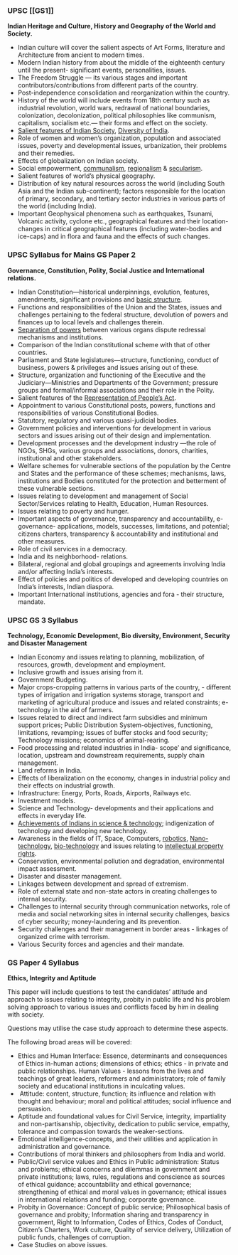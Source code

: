 ### UPSC [[GS1]]

**Indian Heritage and Culture, History and Geography of the World and Society.**

- Indian culture will cover the salient aspects of Art Forms, literature and Architecture from ancient to modern times.
- Modern Indian history from about the middle of the eighteenth century until the present- significant events, personalities, issues.
- The Freedom Struggle — its various stages and important contributors/contributions from different parts of the country.
- Post-independence consolidation and reorganization within the country.
- History of the world will include events from 18th century such as industrial revolution, world wars, redrawal of national boundaries, colonization, decolonization, political philosophies like communism, capitalism, socialism etc.— their forms and effect on the society.
- [Salient features of Indian Society](https://vajiramandravi.com/quest-upsc-notes/salient-features-of-indian-society/), [Diversity of India](https://vajiramandravi.com/quest-upsc-notes/diversity-in-india/).
- Role of women and women’s organization, population and associated issues, poverty and developmental issues, urbanization, their problems and their remedies.
- Effects of globalization on Indian society.
- Social empowerment, [communalism](https://vajiramandravi.com/quest-upsc-notes/communalism/), [regionalism](https://vajiramandravi.com/quest-upsc-notes/regionalism/) & [secularism](https://vajiramandravi.com/quest-upsc-notes/secularism/).
- Salient features of world’s physical geography.
- Distribution of key natural resources across the world (including South Asia and the Indian sub-continent); factors responsible for the location of primary, secondary, and tertiary sector industries in various parts of the world (including India).
- Important Geophysical phenomena such as earthquakes, Tsunami, Volcanic activity, cyclone etc., geographical features and their location-changes in critical geographical features (including water-bodies and ice-caps) and in flora and fauna and the effects of such changes.

### UPSC Syllabus for Mains GS Paper 2

**Governance, Constitution, Polity, Social Justice and International relations.**

- Indian Constitution—historical underpinnings, evolution, features, amendments, significant provisions and [basic structure](https://vajiramandravi.com/quest-upsc-notes/basic-structure/).
- Functions and responsibilities of the Union and the States, issues and challenges pertaining to the federal structure, devolution of powers and finances up to local levels and challenges therein.
- [Separation of powers](https://vajiramandravi.com/quest-upsc-notes/separation-of-powers/) between various organs dispute redressal mechanisms and institutions.
- Comparison of the Indian constitutional scheme with that of other countries.
- Parliament and State legislatures—structure, functioning, conduct of business, powers & privileges and issues arising out of these.
- Structure, organization and functioning of the Executive and the Judiciary—Ministries and Departments of the Government; pressure groups and formal/informal associations and their role in the Polity.
- Salient features of the [Representation of People’s Act](https://vajiramandravi.com/quest-upsc-notes/representation-of-the-people-act-1950/).
- Appointment to various Constitutional posts, powers, functions and responsibilities of various Constitutional Bodies.
- Statutory, regulatory and various quasi-judicial bodies.
- Government policies and interventions for development in various sectors and issues arising out of their design and implementation.
- Development processes and the development industry —the role of NGOs, SHGs, various groups and associations, donors, charities, institutional and other stakeholders.
- Welfare schemes for vulnerable sections of the population by the Centre and States and the performance of these schemes; mechanisms, laws, institutions and Bodies constituted for the protection and betterment of these vulnerable sections.
- Issues relating to development and management of Social Sector/Services relating to Health, Education, Human Resources.
- Issues relating to poverty and hunger.
- Important aspects of governance, transparency and accountability, e-governance- applications, models, successes, limitations, and potential; citizens charters, transparency & accountability and institutional and other measures.
- Role of civil services in a democracy.
- India and its neighborhood- relations.
- Bilateral, regional and global groupings and agreements involving India and/or affecting India’s interests.
- Effect of policies and politics of developed and developing countries on India’s interests, Indian diaspora.
- Important International institutions, agencies and fora - their structure, mandate.

### UPSC GS 3 Syllabus

**Technology, Economic Development, Bio diversity, Environment, Security and Disaster Management**

- Indian Economy and issues relating to planning, mobilization, of resources, growth, development and employment.
- Inclusive growth and issues arising from it.
- Government Budgeting.
- Major crops-cropping patterns in various parts of the country, - different types of irrigation and irrigation systems storage, transport and marketing of agricultural produce and issues and related constraints; e-technology in the aid of farmers.
- Issues related to direct and indirect farm subsidies and minimum support prices; Public Distribution System-objectives, functioning, limitations, revamping; issues of buffer stocks and food security; Technology missions; economics of animal-rearing.
- Food processing and related industries in India- scope’ and significance, location, upstream and downstream requirements, supply chain management.
- Land reforms in India.
- Effects of liberalization on the economy, changes in industrial policy and their effects on industrial growth.
- Infrastructure: Energy, Ports, Roads, Airports, Railways etc.
- Investment models.
- Science and Technology- developments and their applications and effects in everyday life.
- [Achievements of Indians in science & technology](https://vajiramandravi.com/quest-upsc-notes/achievements-of-india-in-science-and-technology/); indigenization of technology and developing new technology.
- Awareness in the fields of IT, Space, Computers, [robotics](https://vajiramandravi.com/quest-upsc-notes/robotics/), [Nano-technology](https://vajiramandravi.com/quest-upsc-notes/nanotechnology/), [bio-technology](https://vajiramandravi.com/quest-upsc-notes/biotechnology/) and issues relating to [intellectual property rights](https://vajiramandravi.com/quest-upsc-notes/intellectual-property-rights/).
- Conservation, environmental pollution and degradation, environmental impact assessment.
- Disaster and disaster management.
- Linkages between development and spread of extremism.
- Role of external state and non-state actors in creating challenges to internal security.
- Challenges to internal security through communication networks, role of media and social networking sites in internal security challenges, basics of cyber security; money-laundering and its prevention.
- Security challenges and their management in border areas - linkages of organized crime with terrorism.
- Various Security forces and agencies and their mandate.

### GS Paper 4 Syllabus

**Ethics, Integrity and Aptitude**

This paper will include questions to test the candidates’ attitude and approach to issues relating to integrity, probity in public life and his problem solving approach to various issues and conflicts faced by him in dealing with society.

Questions may utilise the case study approach to determine these aspects.

The following broad areas will be covered:

- Ethics and Human Interface: Essence, determinants and consequences of Ethics in-human actions; dimensions of ethics; ethics - in private and public relationships. Human Values - lessons from the lives and teachings of great leaders, reformers and administrators; role of family society and educational institutions in inculcating values.
-  Attitude: content, structure, function; its influence and relation with thought and behaviour; moral and political attitudes; social influence and persuasion.
- Aptitude and foundational values for Civil Service, integrity, impartiality and non-partisanship, objectivity, dedication to public service, empathy, tolerance and compassion towards the weaker-sections.
- Emotional intelligence-concepts, and their utilities and application in administration and governance.
- Contributions of moral thinkers and philosophers from India and world.
- Public/Civil service values and Ethics in Public administration: Status and problems; ethical concerns and dilemmas in government and private institutions; laws, rules, regulations and conscience as sources of ethical guidance; accountability and ethical governance; strengthening of ethical and moral values in governance; ethical issues in international relations and funding; corporate governance.
- Probity in Governance: Concept of public service; Philosophical basis of governance and probity; Information sharing and transparency in government, Right to Information, Codes of Ethics, Codes of Conduct, Citizen’s Charters, Work culture, Quality of service delivery, Utilization of public funds, challenges of corruption.
- Case Studies on above issues.